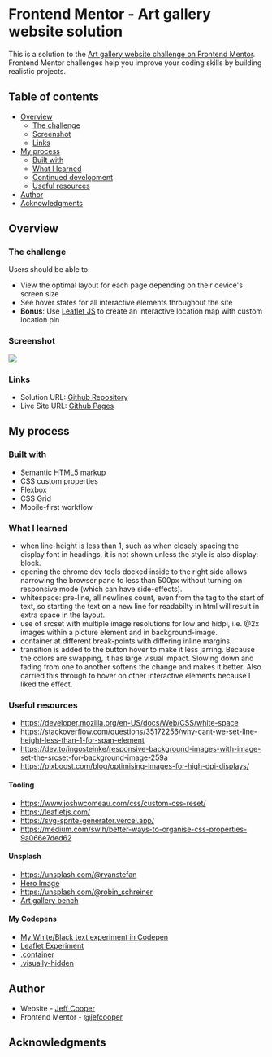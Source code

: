 # Frontend Mentor - Art gallery website solution

This is a solution to the [Art gallery website challenge on Frontend Mentor](https://www.frontendmentor.io/challenges/art-gallery-website-yVdrZlxyA). Frontend Mentor challenges help you improve your coding skills by building realistic projects.

## Table of contents

- [Overview](#overview)
  - [The challenge](#the-challenge)
  - [Screenshot](#screenshot)
  - [Links](#links)
- [My process](#my-process)
  - [Built with](#built-with)
  - [What I learned](#what-i-learned)
  - [Continued development](#continued-development)
  - [Useful resources](#useful-resources)
- [Author](#author)
- [Acknowledgments](#acknowledgments)

## Overview

### The challenge

Users should be able to:

- View the optimal layout for each page depending on their device's screen size
- See hover states for all interactive elements throughout the site
- **Bonus**: Use [Leaflet JS](https://leafletjs.com/) to create an interactive location map with custom location pin

### Screenshot

![](./screenshot.jpg)

### Links

- Solution URL: [Github Repository](https://github.com/jefcooper/front-end-mentor/tree/main/art-gallery-website)
- Live Site URL: [Github Pages](https://jefcooper.github.io/front-end-mentor/art-gallery-website/)

## My process

### Built with

- Semantic HTML5 markup
- CSS custom properties
- Flexbox
- CSS Grid
- Mobile-first workflow

### What I learned

- when line-height is less than 1, such as when closely spacing the display font in headings, it is not shown unless the style is also display: block.
- opening the chrome dev tools docked inside to the right side allows narrowing the browser pane to less than 500px without turning on responsive mode (which can have side-effects).
- whitespace: pre-line, all newlines count, even from the tag to the start of text, so starting the text on a new line for readabilty in html will result in extra space in the layout.
- use of srcset with multiple image resolutions for low and hidpi, i.e. @2x images within a picture element and in background-image.
- container at different break-points with differing inline margins.
- transition is added to the button hover to make it less jarring.  Because the colors are swapping, it has large visual impact.  Slowing down and fading from one to another softens the change and makes it better.  Also carried this through to hover on other interactive elements because I liked the effect.

### Useful resources

- https://developer.mozilla.org/en-US/docs/Web/CSS/white-space
- https://stackoverflow.com/questions/35172256/why-cant-we-set-line-height-less-than-1-for-span-element
- https://dev.to/ingosteinke/responsive-background-images-with-image-set-the-srcset-for-background-image-259a
- https://pixboost.com/blog/optimising-images-for-high-dpi-displays/

#### Tooling
- https://www.joshwcomeau.com/css/custom-css-reset/
- https://leafletjs.com/
- https://svg-sprite-generator.vercel.app/
- https://medium.com/swlh/better-ways-to-organise-css-properties-9a066e7ded62

#### Unsplash
- https://unsplash.com/@ryanstefan
- [Hero Image](https://unsplash.com/photos/5K98ScREEUY)
- https://unsplash.com/@robin_schreiner
- [Art gallery bench](https://unsplash.com/photos/YKE4zTW5lic)

#### My Codepens

- [My White/Black text experiment in Codepen]()
- [Leaflet Experiment](https://codepen.io/jefcooper/pen/JjBKoOB)
- [.container](https://codepen.io/jefcooper/pen/GRBqrQG)
- [.visually-hidden](https://codepen.io/jefcooper/pen/yLqJOvx)

## Author

- Website - [Jeff Cooper](https://jefcooper.github.io)
- Frontend Mentor - [@jefcooper](https://www.frontendmentor.io/profile/jefcooper)

## Acknowledgments
